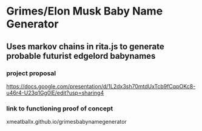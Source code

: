 # Grimes/Elon Musk Baby Name Generator
## Uses markov chains in rita.js to generate probable futurist edgelord babynames
### project proposal
https://docs.google.com/presentation/d/1L2dx3sh70mtdUxTcb9fCqpOKc8-u46r4-U23q1Gg0lE/edit?usp=sharing4
### link to functioning proof of concept
xmeatballx.github.io/grimesbabynamegenerator

